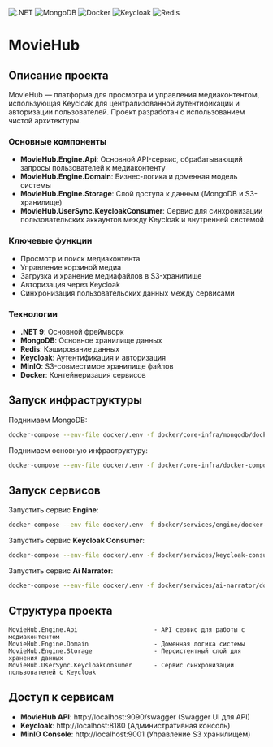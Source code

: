 ![.NET](https://img.shields.io/badge/.NET-512BD4?style=for-the-badge&logo=dotnet&logoColor=white)
![MongoDB](https://img.shields.io/badge/MongoDB-47A248?style=for-the-badge&logo=mongodb&logoColor=white)
![Docker](https://img.shields.io/badge/Docker-2496ED?style=for-the-badge&logo=docker&logoColor=white)
![Keycloak](https://img.shields.io/badge/Keycloak-4A4A55?style=for-the-badge&logo=keycloak&logoColor=white)
![Redis](https://img.shields.io/badge/Redis-DC382D?style=for-the-badge&logo=redis&logoColor=white)

# MovieHub

## Описание проекта

MovieHub — платформа для просмотра и управления медиаконтентом, использующая Keycloak для централизованной аутентификации и авторизации пользователей. Проект разработан с использованием чистой архитектуры.

### Основные компоненты

- **MovieHub.Engine.Api**: Основной API-сервис, обрабатывающий запросы пользователей к медиаконтенту
- **MovieHub.Engine.Domain**: Бизнес-логика и доменная модель системы
- **MovieHub.Engine.Storage**: Слой доступа к данным (MongoDB и S3-хранилище)
- **MovieHub.UserSync.KeycloakConsumer**: Сервис для синхронизации пользовательских аккаунтов между Keycloak и внутренней системой

### Ключевые функции

- Просмотр и поиск медиаконтента
- Управление корзиной медиа
- Загрузка и хранение медиафайлов в S3-хранилище
- Авторизация через Keycloak
- Синхронизация пользовательских данных между сервисами

### Технологии

- **.NET 9**: Основной фреймворк
- **MongoDB**: Основное хранилище данных
- **Redis**: Кэширование данных
- **Keycloak**: Аутентификация и авторизация
- **MinIO**: S3-совместимое хранилище файлов
- **Docker**: Контейнеризация сервисов

## Запуск инфраструктуры

Поднимаем MongoDB:

```bash
docker-compose --env-file docker/.env -f docker/core-infra/mongodb/docker-compose.yml up -d
```

Поднимаем основную инфраструктуру:

```bash
docker-compose --env-file docker/.env -f docker/core-infra/docker-compose.yml up -d
```

## Запуск сервисов

Запустить сервис **Engine**:

```bash
docker-compose --env-file docker/.env -f docker/services/engine/docker-compose.yml up -d
```

Запустить сервис **Keycloak Consumer**:

```bash
docker-compose --env-file docker/.env -f docker/services/keycloak-consumer/docker-compose.yml up -d
```

Запустить сервис **Ai Narrator**:

```bash
docker-compose --env-file docker/.env -f docker/services/ai-narrator/docker-compose.yml up -d
```

## Структура проекта

```
MovieHub.Engine.Api                     - API сервис для работы с медиаконтентом
MovieHub.Engine.Domain                  - Доменная логика системы
MovieHub.Engine.Storage                 - Персистентный слой для хранения данных
MovieHub.UserSync.KeycloakConsumer      - Сервис синхронизации пользователей с Keycloak
```

## Доступ к сервисам

- **MovieHub API**: http://localhost:9090/swagger (Swagger UI для API)
- **Keycloak**: http://localhost:8180 (Административная консоль)
- **MinIO Console**: http://localhost:9001 (Управление S3 хранилищем)
